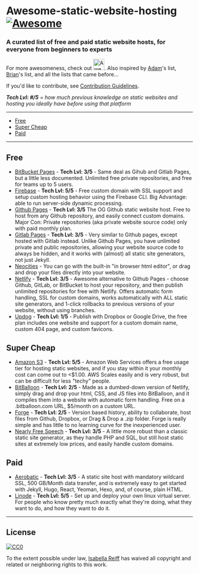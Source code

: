# Awesome-static-website-hosting [![Awesome](https://awesome.re/badge.svg)](https://awesome.re)
### A curated list of free and paid static website hosts, for everyone from beginners to experts
For more awesomeness, check out <a href="https://github.com/sindresorhus/awesome">
  <img src="https://cdn.rawgit.com/sindresorhus/awesome/master/media/logo.svg" alt="Awesome" width="30px"></a>.  Also inspired by [Adam](https://github.com/agarrharr)'s list, [Brian](https://github.com/b-long)'s list, and all the lists that came before...

If you'd like to contribute, see [Contribution Guidelines](/contributing.md).

***Tech Lvl: #/5** = how much previous knowledge on static websites and hosting you ideally have before using that platform*

---
- [Free](#free)
- [Super Cheap](#super-cheap)
- [Paid](#paid)
---

## Free
- [BitBucket Pages](https://pages.bitbucket.io/) - **Tech Lvl: 3/5** - Same deal as Gihub and Gitlab Pages, but a little less documented. Unlimited free private repositories, and free for teams up to 5 users.
- [Firebase](https://firebase.google.com/docs/hosting/) - **Tech Lvl: 5/5** - Free custom domain with SSL support and setup custom hosting behavior using the Firebase CLI. Big Advantage: able to run server-side dynamic processing.
- [Github Pages](https://pages.github.com/) - **Tech Lvl: 3/5** The OG Github static website host. Free to host from any Github repository, and easily connect custom domains. Major Con: Private repositories (aka private website source code) only with paid monthly plan.
- [Gitlab Pages](https://about.gitlab.com/features/pages/) - **Tech Lvl: 3/5** - Very similar to Github pages, except hosted with Gitlab instead. Unlike Github Pages, you have unlimited private and public repositories, allowing your website source code to always be hidden, and it works with (almost) all static site generators, not just Jekyll.
- [Neocities](https://neocities.org/) - You can go with the built-in "in browser html editor", or drag and drop your files directly into your website.
- [Netlify](https://www.netlify.com/) - **Tech Lvl: 3/5** - Awesome alternative to Github Pages - choose Github, GitLab, or BitBucket to host your repository, and then publish unlimited repositories for free with Netlify. Offers automatic form handling, SSL for custom domains, works automatically with ALL static site generators, and 1-click rollbacks to previous versions of your website, without using branches.
- [Updog](https://updog.co/) - **Tech Lvl: 1/5** - Publish with Dropbox or Google Drive, the free plan includes one website and support for a custom domain name, custom 404 page, and custom favicons.

## Super Cheap
- [Amazon S3](https://aws.amazon.com/getting-started/projects/host-static-website/services-costs/) - **Tech Lvl: 5/5** - Amazon Web Services offers a free usage tier for hosting static websites, and if you stay within it your monthly cost can come out to <$1.00. AWS Scales easily and is very robust, but can be difficult for less "techy" people.
- [BitBalloon](https://www.bitballoon.com/) - **Tech Lvl: 2/5** - Made as a dumbed-down version of Netlify, simply drag and drop your html, CSS, and JS files into BitBalloon, and it compiles them into a website with automatic form handling. Free on a .bitballoon.com URL, $5/month on a custom URL.
- [Forge](https://getforge.com/) - **Tech Lvl: 2/5** - Version based history, ability to collaborate, host files from Github, Dropbox, or Drag & Drop a .zip folder. Forge is really simple and has little to no learning curve for the inexperienced user.
- [Nearly Free Speech](https://www.nearlyfreespeech.net/) - **Tech Lvl: 3/5** - A little more robust than a classic static site generator, as they handle PHP and SQL, but still host static sites at extremely low prices, and easily handle custom domains.

## Paid
- [Aerobatic](https://www.aerobatic.com) -  **Tech Lvl: 3/5** - A static site host with mandatory wildcard SSL, 500 GB/Month data transfer, and is extremely easy to get started with Jekyll, Hugo, React, Yeoman, Hexo, and, of course, plain HTML.
- [Linode](https://www.linode.com/) - **Tech Lvl: 5/5** - Set up and deploy your own linux virtual server. For people who know pretty much exactly what they're doing, what they want to do, and how they want to do it.

---

## License

[![CC0](http://i.creativecommons.org/p/zero/1.0/88x31.png)](http://creativecommons.org/publicdomain/zero/1.0/)

To the extent possible under law, [Isabella Reiff](https://isabellareiff.com/) has waived all copyright and related or neighboring rights to this work.

